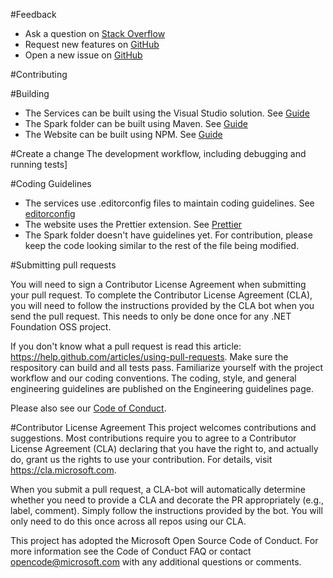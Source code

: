 #Feedback

 - Ask a question on [Stack Overflow](https://stackoverflow.com/questions/tagged/data-accelerator)
 - Request new features on [GitHub](CONTRIBUTING.md)
 - Open a new issue on [GitHub](https://github.com/Microsoft/data-accelerator/issues)

#Contributing

#Building 
 * The Services can be built using the Visual Studio solution.  See [Guide](Services/CONTRIBUTING.md)
 * The Spark folder can be built using Maven. See [Guide](Spark/CONTRIBUTING.md)
 * The Website can be built using NPM. See [Guide](Website/CONTRIBUTING.md)

#Create a change
The development workflow, including debugging and running tests]

#Coding Guidelines
 * The services use .editorconfig files to maintain coding guidelines.  See [editorconfig](Services/.editorconfig) 
 * The website uses the Prettier extension.  See [Prettier](https://marketplace.visualstudio.com/items?itemName=esbenp.prettier-vscode)
 * The Spark folder doesn't have guidelines yet.  For contribution, please keep the code looking similar to the rest of the file being modified.

#Submitting pull requests

You will need to sign a Contributor License Agreement when submitting your pull request. To complete the Contributor License Agreement (CLA), you will need to follow the instructions provided by the CLA bot when you send the pull request. This needs to only be done once for any .NET Foundation OSS project.

If you don't know what a pull request is read this article: https://help.github.com/articles/using-pull-requests. Make sure the respository can build and all tests pass. Familiarize yourself with the project workflow and our coding conventions. The coding, style, and general engineering guidelines are published on the Engineering guidelines page.

Please also see our [Code of Conduct](CODE_OF_CONDUCT.md).

#Contributor License Agreement
This project welcomes contributions and suggestions. Most contributions require you to agree to a Contributor License Agreement (CLA) declaring that you have the right to, and actually do, grant us the rights to use your contribution. For details, visit https://cla.microsoft.com.

When you submit a pull request, a CLA-bot will automatically determine whether you need to provide a CLA and decorate the PR appropriately (e.g., label, comment). Simply follow the instructions provided by the bot. You will only need to do this once across all repos using our CLA.

This project has adopted the Microsoft Open Source Code of Conduct. For more information see the Code of Conduct FAQ or contact opencode@microsoft.com with any additional questions or comments.